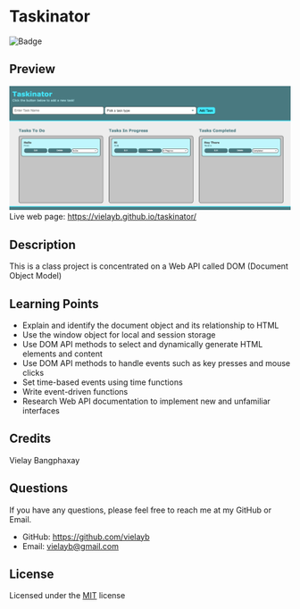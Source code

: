# Taskinator
![Badge](https://img.shields.io/badge/License-MIT-blue)
## Preview
![screenshot](/assets/images/taskinator.png)
Live web page: https://vielayb.github.io/taskinator/
## Description
This is a class project is concentrated on a Web API called DOM (Document Object Model)
## Learning Points
* Explain and identify the document object and its relationship to HTML
* Use the window object for local and session storage
* Use DOM API methods to select and dynamically generate HTML elements and content
* Use DOM API methods to handle events such as key presses and mouse clicks
* Set time-based events using time functions
* Write event-driven functions
* Research Web API documentation to implement new and unfamiliar interfaces
## Credits
Vielay Bangphaxay
## Questions
If you have any questions, please feel free to reach me at my GitHub or Email.
* GitHub: https://github.com/vielayb
* Email: vielayb@gmail.com
## License
Licensed under the [MIT](https://choosealicense.com/licenses/mit/) license
